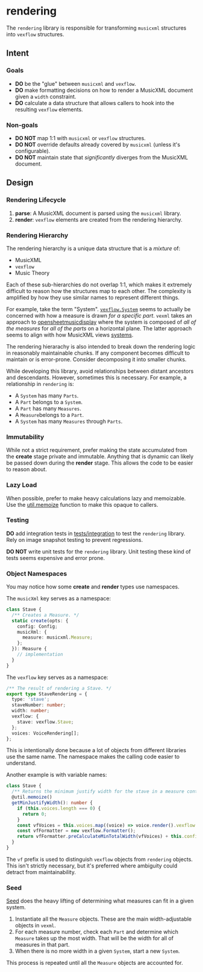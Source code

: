 # rendering

The `rendering` library is responsible for transforming `musicxml` structures into `vexflow` structures.

## Intent

### Goals

- **DO** be the "glue" between `musicxml` and `vexflow`.
- **DO** make formatting decisions on how to render a MusicXML document given a `width` constraint.
- **DO** calculate a data structure that allows callers to hook into the resulting `vexflow` elements.

### Non-goals

- **DO NOT** map 1:1 with `musicxml` or `vexflow` structures.
- **DO NOT** override defaults already covered by `musicxml` (unless it's configurable).
- **DO NOT** maintain state that _significantly_ diverges from the MusicXML document.

## Design

### Rendering Lifecycle

1. **parse**: A MusicXML document is parsed using the `musicxml` library.
2. **render**: `vexflow` elements are created from the rendering hierarchy.

### Rendering Hierarchy

The rendering hierarchy is a unique data structure that is a _mixture_ of:

- MusicXML
- `vexflow`
- Music Theory

Each of these sub-hierarchies do not overlap 1:1, which makes it extremely difficult to reason how the structures map to each other. The complexity is amplified by how they use similar names to represent different things.

For example, take the term "System". [`vexflow.System`](https://github.com/0xfe/vexflow/blob/master/src/system.ts) seems to actually be concerned with how a measure is drawn _for a specific part_. `vexml` takes an approach to [opensheetmusicdisplay](https://github.com/opensheetmusicdisplay/opensheetmusicdisplay/wiki/Music-Sheet-Object-Model) where the system is composed of _all of the measures_ for _all of the parts_ on a horizontal plane. The latter approach seems to align with how MusicXML views [systems](https://www.w3.org/2021/06/musicxml40/musicxml-reference/examples/system-distance-element/).

The rendering hierarachy is also intended to break down the rendering logic in reasonably maintainable chunks. If any component becomes difficult to maintain or is error-prone. Consider decomposing it into smaller chunks.

While developing this library, avoid relationships between distant ancestors and descendants. However, sometimes this is necessary. For example, a relationship in `rendering` is:

- A `System` has many `Parts`.
- A `Part` belongs to a `System`.
- A `Part` has many `Measures`.
- A `Measure`belongs to a `Part`.
- A `System` has many `Measures` through `Parts`.

### Immutability

While not a strict requirement, prefer making the state accumulated from the **create** stage private and immutable. Anything that is dynamic can likely be passed down during the **render** stage. This allows the code to be easier to reason about.

### Lazy Load

When possible, prefer to make heavy calculations lazy and memoizable. Use the [util.memoize](../util/decorators.ts) function to make this opaque to callers.

### Testing

**DO** add integration tests in [tests/integration](../../tests/integration) to test the `rendering` library. Rely on image snapshot testing to prevent regressions.

**DO NOT** write unit tests for the `rendering` library. Unit testing these kind of tests seems expensive and error prone.

### Object Namespaces

You may notice how some **create** and **render** types use namespaces.

The `musicXml` key serves as a namespace:

```ts
class Stave {
  /** Creates a Measure. */
  static create(opts: {
    config: Config;
    musicXml: {
      measure: musicxml.Measure;
    };
  }): Measure {
    // implementation
  }
}
```

The `vexflow` key serves as a namespace:

```ts
/** The result of rendering a Stave. */
export type StaveRendering = {
  type: 'stave';
  staveNumber: number;
  width: number;
  vexflow: {
    stave: vexflow.Stave;
  };
  voices: VoiceRendering[];
};
```

This is intentionally done because a lot of objects from different libraries use the same name. The namespace makes the calling code easier to understand.

Another example is with variable names:

```ts
class Stave {
  /** Returns the minimum justify width for the stave in a measure context. */
  @util.memoize()
  getMinJustifyWidth(): number {
    if (this.voices.length === 0) {
      return 0;
    }
    const vfVoices = this.voices.map((voice) => voice.render().vexflow.voice);
    const vfFormatter = new vexflow.Formatter();
    return vfFormatter.preCalculateMinTotalWidth(vfVoices) + this.config.measureSpacingBuffer;
  }
}
```

The `vf` prefix is used to distinguish `vexflow` objects from `rendering` objects. This isn't strictly necessary, but it's preferred where ambiguity could detract from maintainability.

### Seed

[Seed](./seed.ts) does the heavy lifting of determining what measures can fit in a given system.

1. Instantiate all the `Measure` objects. These are the main width-adjustable objects in `vexml`.
2. For each measure number, check each `Part` and determine which `Measure` takes up the most width. That will be the width for all of measures in that part.
3. When there is no more width in a given `System`, start a new `System`.

This process is repeated until all the `Measure` objects are accounted for.
